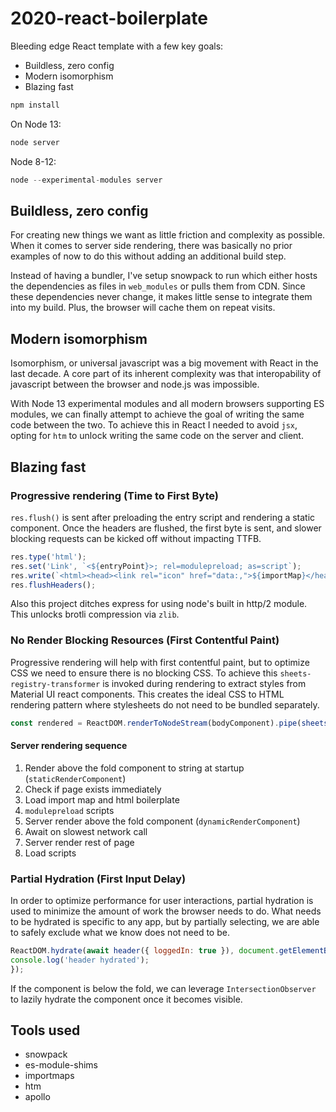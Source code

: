 # 2020-react-boilerplate

Bleeding edge React template with a few key goals:

* Buildless, zero config
* Modern isomorphism
* Blazing fast

```js
npm install
```

On Node 13:

```js
node server
```

Node 8-12:

```js
node --experimental-modules server
```

## Buildless, zero config

For creating new things we want as little friction and complexity as possible. When it comes to server side rendering, there was basically no prior examples of now to do this without adding an additional build step. 

Instead of having a bundler, I've setup snowpack to run which either hosts the dependencies as files in `web_modules` or pulls them from CDN. Since these dependencies never change, it makes little sense to integrate them into my build. Plus, the browser will cache them on repeat visits.

## Modern isomorphism

Isomorphism, or universal javascript was a big movement with React in the last decade. A core part of its inherent complexity was that interopability of javascript between the browser and node.js was impossible.

With Node 13 experimental modules and all modern browsers supporting ES modules, we can finally attempt to achieve the goal of writing the same code between the two. To achieve this in React I needed to avoid `jsx`, opting for `htm` to unlock writing the same code on the server and client.

## Blazing fast

### Progressive rendering (Time to First Byte)

`res.flush()` is sent after preloading the entry script and rendering a static component. Once the headers are flushed, the first byte is sent, and slower blocking requests can be kicked off without impacting TTFB.

```js
res.type('html');
res.set('Link', `<${entryPoint}>; rel=modulepreload; as=script`);
res.write(`<html><head><link rel="icon" href="data:,">${importMap}</head><div id='header'><style>${headerStyles}</style>${headerComponent}</div>`);
res.flushHeaders();
```

Also this project ditches express for using node's built in http/2 module. This unlocks brotli compression via `zlib`.

### No Render Blocking Resources (First Contentful Paint)

Progressive rendering will help with first contentful paint, but to optimize CSS we need to ensure there is no blocking CSS. To achieve this `sheets-registry-transformer` is invoked during rendering to extract styles from Material UI react components. This creates the ideal CSS to HTML rendering pattern where stylesheets do not need to be bundled separately.

```js
const rendered = ReactDOM.renderToNodeStream(bodyComponent).pipe(sheetsRegistryTransfomer(bodyStyles));
```

#### Server rendering sequence

1. Render above the fold component to string at startup (`staticRenderComponent`)
2. Check if page exists immediately
3. Load import map and html boilerplate
4. `modulepreload` scripts
5. Server render above the fold component (`dynamicRenderComponent`)
6. Await on slowest network call
7. Server render rest of page
8. Load scripts

### Partial Hydration (First Input Delay)

In order to optimize performance for user interactions, partial hydration is used to minimize the amount of work the browser needs to do. What needs to be hydrated is specific to any app, but by partially selecting, we are able to safely exclude what we know does not need to be.

```js
ReactDOM.hydrate(await header({ loggedIn: true }), document.getElementById('header'), () => {
console.log('header hydrated');
});
```

If the component is below the fold, we can leverage `IntersectionObserver` to lazily hydrate the component once it becomes visible.

## Tools used

* snowpack
* es-module-shims
* importmaps
* htm
* apollo